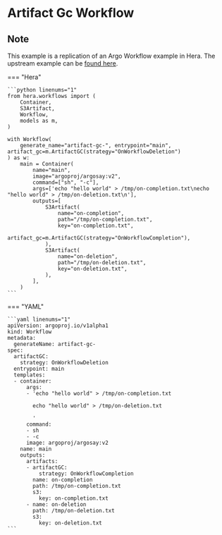 # Artifact Gc Workflow

## Note

This example is a replication of an Argo Workflow example in Hera.
The upstream example can be [found here](https://github.com/argoproj/argo-workflows/blob/main/examples/artifact-gc-workflow.yaml).




=== "Hera"

    ```python linenums="1"
    from hera.workflows import (
        Container,
        S3Artifact,
        Workflow,
        models as m,
    )

    with Workflow(
        generate_name="artifact-gc-", entrypoint="main", artifact_gc=m.ArtifactGC(strategy="OnWorkflowDeletion")
    ) as w:
        main = Container(
            name="main",
            image="argoproj/argosay:v2",
            command=["sh", "-c"],
            args=['echo "hello world" > /tmp/on-completion.txt\necho "hello world" > /tmp/on-deletion.txt\n'],
            outputs=[
                S3Artifact(
                    name="on-completion",
                    path="/tmp/on-completion.txt",
                    key="on-completion.txt",
                    artifact_gc=m.ArtifactGC(strategy="OnWorkflowCompletion"),
                ),
                S3Artifact(
                    name="on-deletion",
                    path="/tmp/on-deletion.txt",
                    key="on-deletion.txt",
                ),
            ],
        )
    ```

=== "YAML"

    ```yaml linenums="1"
    apiVersion: argoproj.io/v1alpha1
    kind: Workflow
    metadata:
      generateName: artifact-gc-
    spec:
      artifactGC:
        strategy: OnWorkflowDeletion
      entrypoint: main
      templates:
      - container:
          args:
          - 'echo "hello world" > /tmp/on-completion.txt

            echo "hello world" > /tmp/on-deletion.txt

            '
          command:
          - sh
          - -c
          image: argoproj/argosay:v2
        name: main
        outputs:
          artifacts:
          - artifactGC:
              strategy: OnWorkflowCompletion
            name: on-completion
            path: /tmp/on-completion.txt
            s3:
              key: on-completion.txt
          - name: on-deletion
            path: /tmp/on-deletion.txt
            s3:
              key: on-deletion.txt
    ```

